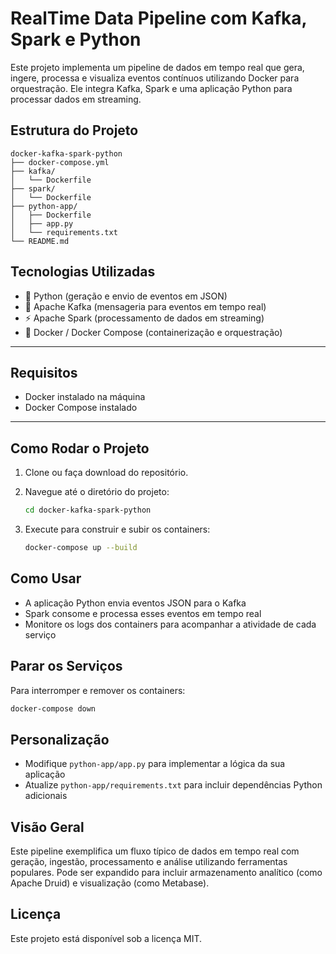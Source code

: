 # RealTime Data Pipeline com Kafka, Spark e Python

Este projeto implementa um pipeline de dados em tempo real que gera, ingere, processa e visualiza eventos contínuos utilizando Docker para orquestração. Ele integra Kafka, Spark e uma aplicação Python para processar dados em streaming.

## Estrutura do Projeto

```
docker-kafka-spark-python
├── docker-compose.yml
├── kafka/
│   └── Dockerfile
├── spark/
│   └── Dockerfile
├── python-app/
│   ├── Dockerfile
│   ├── app.py
│   └── requirements.txt
└── README.md
```

## Tecnologias Utilizadas

- 🐍 Python (geração e envio de eventos em JSON)
- 🧭 Apache Kafka (mensageria para eventos em tempo real)
- ⚡ Apache Spark (processamento de dados em streaming)
- 🐳 Docker / Docker Compose (containerização e orquestração)

---

## Requisitos

- Docker instalado na máquina  
- Docker Compose instalado

---

## Como Rodar o Projeto

1. Clone ou faça download do repositório.

2. Navegue até o diretório do projeto:

   ```bash
   cd docker-kafka-spark-python
   ```

3. Execute para construir e subir os containers:

   ```bash
   docker-compose up --build
   ```

## Como Usar

- A aplicação Python envia eventos JSON para o Kafka
- Spark consome e processa esses eventos em tempo real
- Monitore os logs dos containers para acompanhar a atividade de cada serviço

## Parar os Serviços

Para interromper e remover os containers:

```bash
docker-compose down
```

## Personalização

- Modifique `python-app/app.py` para implementar a lógica da sua aplicação
- Atualize `python-app/requirements.txt` para incluir dependências Python adicionais

## Visão Geral

Este pipeline exemplifica um fluxo típico de dados em tempo real com geração, ingestão, processamento e análise utilizando ferramentas populares. Pode ser expandido para incluir armazenamento analítico (como Apache Druid) e visualização (como Metabase).

## Licença

Este projeto está disponível sob a licença MIT.
